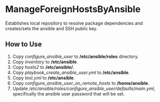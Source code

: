 # ManageForeignHostsByAnsible
Establishes local repository to resolve package dependencies and creates/sets the ansible and SSH public key.

## How to Use
1. Copy _configure_ansible_user_ to __/etc/ansible/roles__ directory.
2. Copy _inventory_ to __/etc/ansible__.
3. Copy _hosts2_ to __/etc/ansible/__.
4. Copy _playbook_create_ansible_user.yml_ to __/etc/ansible__.
5. Copy _test.yml_ to __/etc/ansible__.
6. Copy _configure_ansible_user_on_remote_hosts_ to __/home/ansible__.
7. Update _/etc/ansible/roles/configure_ansible_user/defaults/main.yml_, specifically the ansible user password that will be set. 
